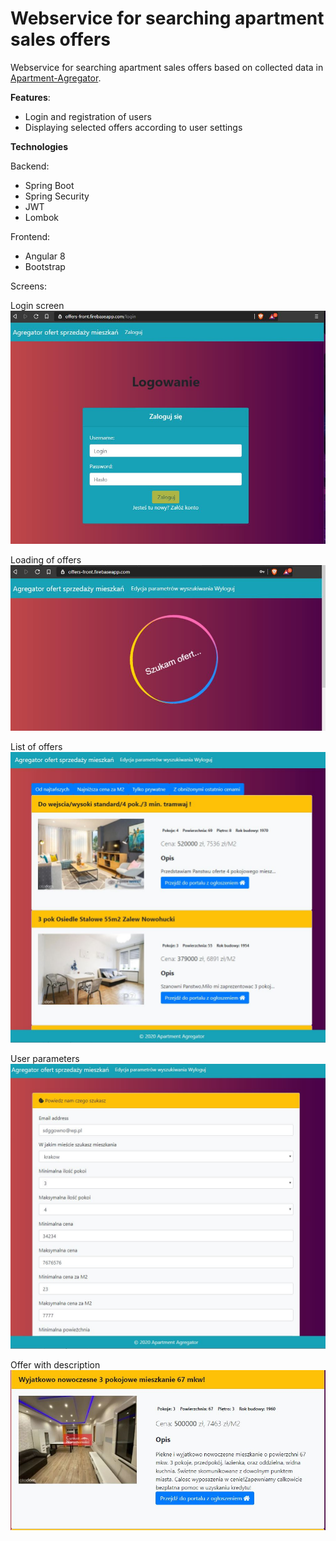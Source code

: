 # Webservice for searching apartment sales offers

Webservice for searching apartment sales offers based on collected data in [Apartment-Agregator](https://github.com/MichalFab/ApartmentScraper).

**Features**:
 - Login and registration of users
 - Displaying selected offers according to user settings

**Technologies**

Backend:
 - Spring Boot
 - Spring Security
 - JWT
 - Lombok

Frontend:
 - Angular 8
 - Bootstrap

Screens:

Login screen
![alt text](screens/1.JPG)

Loading of offers
![alt text](screens/2.JPG)

List of offers
![alt text](screens/3.JPG)

User parameters
![alt text](screens/4.JPG)

Offer with description
![alt text](screens/5.JPG)